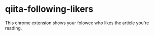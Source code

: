 # qiita-following-likers
This chrome extension shows your folowee who likes the article you're reading.
